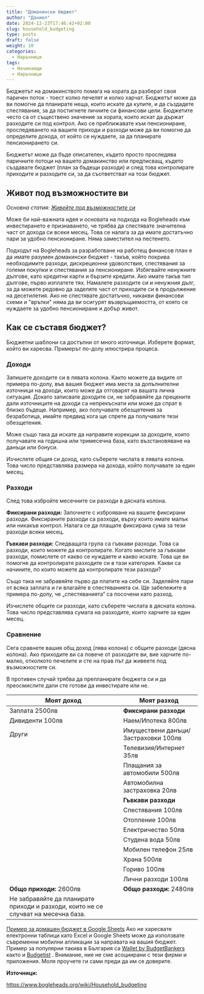 ```yaml
---
title: "Домакински бюджет"
author: "Даниел"
date: 2024-12-23T17:46:42+02:00
slug: household_budgeting
type: posts
draft: false
weight: 10
categories:
  - Наръчници
tags:
  - Начинаещи
  - Наръчници
---
```


Бюджетът на домакинството помага на хората да разберат своя паричен поток - тоест колко печелят и колко харчат. Бюджетът може да ви помогне да планирате неща, които искате да купите, и да създадете спестявания, за да постигнете личните си финансови цели. Бюджетите често са от съществено значение за хората, които искат да държат разходите си под контрол. Ако се приближавате към пенсиониране, проследяването на вашите приходи и разходи може да ви помогне да определите дохода, от който се нуждаете, за да планирате пенсионирането си.

Бюджетът може да бъде описателен, където просто проследява паричните потоци на вашето домакинство или предписващ, където създавате бюджет (план за бъдещи разходи) и след това контролирате приходите и разходите си, за да съответстват на този бюджет.

## Живот под възможностите ви
_Основна статия: [Живейте под възможностите си](/posts/living_below_your_means)_

Може би най-важната идея и основата на подхода на Bogleheads към инвестирането е признаването, че трябва да спестявате значителна част от дохода си всеки месец. Това се налага за да имате достатъчно пари за удобно пенсиониране. Няма заместител на пестенето.

Подходът на Bogleheads за разработване на работещ финансов план е да имате разумен домакински бюджет - такъв, който покрива необходимите разходи, дискреционни удоволствия, спестявания за големи покупки и спестявания за пенсиониране. Избягвайте ненужните дългове, като кредитни карти и бързите кредити. Ако имате такъв тип дългове, първо изплатете тях. Намалете разходите си и ненужния дълг, за да можете редовно да заделяте част от приходите си в продължение на десетилетия. Ако не спестявате достатъчно, никакви финансови схеми и "врътки" няма да ви осигурят възвръщаемостта, от която се нуждаете за удобно пенсиониране и добър живот.

## Как се съставя бюджет?
Бюджетни шаблони са достъпни от много източници. Изберете формат, който ви харесва. Примерът по-долу илюстрира процеса.

### Доходи
Запишете доходите си в лявата колона. Както можете да видите от примера по-долу, във вашия бюджет има места за допълнителни източници на доходи, които може да отговарят на вашата лична ситуация. Докато записвате доходите си, не забравяйте да прецените дали източниците на доходи са непрекъснати или може да спрат в близко бъдеще. Например, ако получавате обезщетения за безработица, имайте предвид кога ще спрете да получавате тези обезщетения.

Може също така да искате да направите корекции за доходите, които получавате на годишна или тримесечна база, като възстановяване на данъци или бонуси.

Изчислете общия си доход, като съберете числата в лявата колона. Това число представлява размера на дохода, който получавате за един месец.

### Разходи
След това избройте месечните си разходи в дясната колона.

**Фиксирани разходи:** Започнете с изброяване на вашите фиксирани разходи. Фиксираните разходи са разходи, върху които имате малък или никакъв контрол. Налага се да плащате фиксирана сума за тези разходи всеки месец.

**Гъвкави разходи:** Следващата група са гъвкави разходи. Това са разходи, които можете да контролирате. Когато мислите за гъвкави разходи, помислете от какво се нуждаете и какво искате. Това ще ви помогне да контролирате разходите си в тази категория. Какви са начините, по които можете да контролирате тези разходи?

Също така не забравяйте първо да платите на себе си. Заделяйте пари от всяка заплата и ги влагайте в спестяванията си. Ще забележите в примера по-долу, че „спестяванията“ са посочени като разход.

Изчислете общите си разходи, като съберете числата в дясната колона. Това число представлява сумата на разходите, които харчите за един месец.

### Сравнение
Сега сравнете вашия общ доход (лява колона) с общите разходи (дясна колона). Ако приходите ви са повече от разходите ви, вие харчите по-малко, отколкото печелите и сте на прав път да живеете под възможностите си.

В противен случай трябва да препланирате бюджета си и да преосмислите дали сте готови да инвестирате или не.

| Моят доход | Моят разход |
|--|--|
| Заплата 2500лв | **Фиксирани разходи** |
| Дивиденти 100лв | Наем/Ипотека 800лв |
| Други | Имуществени данъци/Застраховки 100лв |
|  | Телевизия/Интернет 35лв |
|  | Плащания за автомобили 500лв |
|  | Автомобилна застраховка 20лв |
|  | **Гъвкави разходи** |
|  | Спестявания 100лв |
|  | Отопление 100лв |
|  | Електричество 50лв |
|  | Студена вода 50лв |
|  | Мобилен телефон 25лв |
|  | Храна 500лв |
|  | Гориво 100лв |
|  | Лични разходи 100лв |
| **Общо приходи:** 2600лв | **Общо разходи:** 2480лв |
| Не забравяйте да планирате приходи и разходи, които не се случват на месечна база. |  |

[Пример за домашен бюджет в Google Sheets](https://spreadsheets.google.com/ccc?key=10e9DKUgoVVRun6Bv0pzoWsQqLtda8zH05Q-CCXOD4Yo) Ако не харесвате електронни таблици като Excel и Google Sheets може да използвате съвременни мобилни апликации за направата на вашия бюджет. Пример за популярни такива в България са [Wallet by BudgetBankers](https://budgetbakers.com/) както и [Budgetist](https://www.budgetist.app/bg/) . Внимание, ние не сме асоциирани с тези фирми и приложения. Моля проучете ги сами преди да им се доверите.


**Източници:**

https://www.bogleheads.org/wiki/Household_budgeting
